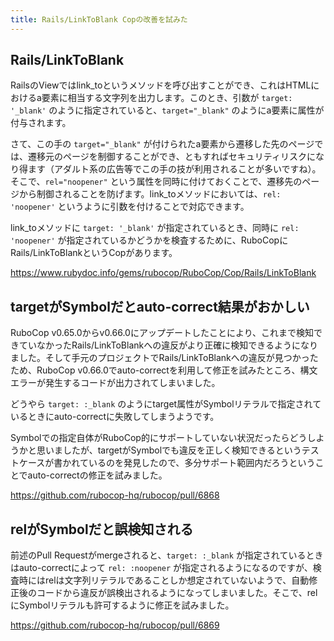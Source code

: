 ```yaml
---
title: Rails/LinkToBlank Copの改善を試みた
---
```


## Rails/LinkToBlank

RailsのViewではlink_toというメソッドを呼び出すことができ、これはHTMLにおけるa要素に相当する文字列を出力します。このとき、引数が `target: '_blank'` のように指定されていると、`target="_blank"` のようにa要素に属性が付与されます。

さて、この手の `target="_blank"` が付けられたa要素から遷移した先のページでは、遷移元のページを制御することができ、ともすればセキュリティリスクになり得ます（アダルト系の広告等でこの手の技が利用されることが多いですね）。そこで、`rel="noopener"` という属性を同時に付けておくことで、遷移先のページから制御されることを防げます。link_toメソッドにおいては、`rel: 'noopener'` というように引数を付けることで対応できます。

link_toメソッドに `target: '_blank'` が指定されているとき、同時に `rel: 'noopener'` が指定されているかどうかを検査するために、RuboCopにRails/LinkToBlankというCopがあります。

<https://www.rubydoc.info/gems/rubocop/RuboCop/Cop/Rails/LinkToBlank>

## targetがSymbolだとauto-correct結果がおかしい

RuboCop v0.65.0からv0.66.0にアップデートしたことにより、これまで検知できていなかったRails/LinkToBlankへの違反がより正確に検知できるようになりました。そして手元のプロジェクトでRails/LinkToBlankへの違反が見つかったため、RuboCop v0.66.0でauto-correctを利用して修正を試みたところ、構文エラーが発生するコードが出力されてしまいました。

どうやら `target: :_blank` のようにtarget属性がSymbolリテラルで指定されているときにauto-correctに失敗してしまうようです。

Symbolでの指定自体がRuboCop的にサポートしていない状況だったらどうしようかと思いましたが、targetがSymbolでも違反を正しく検知できるというテストケースが書かれているのを発見したので、多分サポート範囲内だろうということでauto-correctの修正を試みました。

<https://github.com/rubocop-hq/rubocop/pull/6868>

## relがSymbolだと誤検知される

前述のPull Requestがmergeされると、`target: :_blank` が指定されているときはauto-correctによって `rel: :noopener` が指定されるようになるのですが、検査時にはrelは文字列リテラルであることしか想定されていないようで、自動修正後のコードから違反が誤検出されるようになってしまいました。そこで、relにSymbolリテラルも許可するように修正を試みました。

<https://github.com/rubocop-hq/rubocop/pull/6869>
